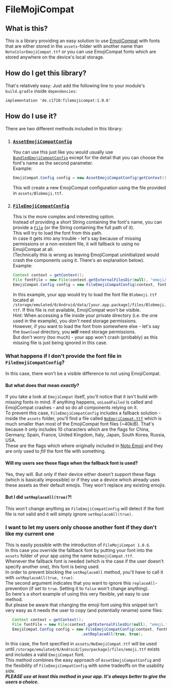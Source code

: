 # FileMojiCompat
## What is this?
This is a library providing an easy solution to use [EmojiCompat](https://developer.android.com/guide/topics/ui/look-and-feel/emoji-compat) 
with fonts that are either stored in the `assets`-folder with another name than `NotoColorEmojiCompat.ttf` or you can use
EmojiCompat fonts which are stored anywhere on the device's local storage.
## How do I get this library?
That's relatively easy: Just add the following line to your module's `build.gradle` inside `dependencies`:
```
implementation 'de.c1710:filemojicompat:1.0.6'
```
## How do I use it?
There are two different methods included in this library:
1. ### [`AssetEmojiCompatConfig`](https://github.com/C1710/blobmoji/blob/filemojicompat/emojicompat/FileMojiCompat/filemojicompat/src/main/java/de/c1710/filemojicompat/AssetEmojiCompatConfig.java)  
   You can use this just like you would usually use [`BundledEmojiCompatConfig`](https://developer.android.com/guide/topics/ui/look-and-feel/emoji-compat#bundled-fonts)
   except for the detail that you can choose the font's name as the second parameter.  
   Example:
   ```java
   EmojiCompat.Config config = new AssetEmojiCompatConfig(getContext(), "Blobmoji.ttf");
   ```
   This will create a new EmojiCompat configuration using the file provided in `assets/Blobmoji.ttf`.
2. ### [`FileEmojiCompatConfig`](https://github.com/C1710/blobmoji/blob/filemojicompat/emojicompat/FileMojiCompat/filemojicompat/src/main/java/de/c1710/filemojicompat/FileEmojiCompatConfig.java)
   This is the more complex and interesting option.  
   Instead of providing a short String containing the font's name, you can provide a [`File`](https://developer.android.com/reference/java/io/File)
   (or the String containing the full path of it).  
   This will try to load the font from this path.  
   In case it gets into any trouble - let's say because of missing permissions or a non-existent file, it will fallback to using no EmojiCompat at all.  
   (Technically this is wrong as leaving EmojiCompat uninitialized would crash the components using it. There's an explanation below).  
   Example:
   ```java
   Context context = getContext();
   File fontFile = new File(context.getExternalFilesDir(null), "emoji/Blobmoji.ttf");
   EmojiCompat.Config config = new FileEmojiCompatConfig(context, fontFile);
   ```
   In this example, your app would try to load the font file `Blobmoji.ttf` located at `/storage/emulated/0/Android/data/[your.app.package]/files/Blobmoji.ttf`.
   If this file is not available, EmojiCompat won't be visible.  
   Hint: When accessing a file inside your private directory (i.e. the one used in the example), you _don't_ need storage permissions.  
   However, if you want to load the font from somewhere else - let's say the `Download` directory, you ***will*** need storage permissions.  
   But don't worry (too much) - your app won't crash (probably) as this missing file is just being ignored in this case.

### What happens if I don't provide the font file in `FileEmojiCompatConfig`?
In this case, there won't be a visible difference to not using EmojiCompat.  
#### But what does that mean _exactly_?  
If you take a look at `EmojiCompat` itself, you'll notice that it isn't build with missing fonts in mind. If anything happens, 
`onLoadFailed` is called and EmojiCompat crashes - and so do all components relying on it.  
To prevent this case, `FileEmojiCompatConfig` includes a fallback solution - inside the `assets` folder, you'll find a file called [`NoEmojiCompat.ttf`](https://github.com/C1710/blobmoji/blob/filemojicompat/emojicompat/FileMojiCompat/filemojicompat/src/main/assets/NoEmojiCompat.ttf) which
is much smaller than most of the EmojiCompat font files (~40kiB). That's because it only includes 10 characters which are the flags for China, Germany, Spain, France, United Kingdom, Italy, Japan, South Korea, Russia, USA.  
These are the flags which where originally included in [Noto Emoji](https://github.com/googlei18n/noto-emoji) and they are only used to _fill_ the font
file with something.  
#### Will my users see these flags when the fallback font is used?
Yes, they will. But only if their device either doesn't support these flags (which is basically impossible) or if they use a device which already uses
these assets as their default emojis. They won't replace any existing emojis.
#### But I did `setReplaceAll(true)`?!
This won't change anything as `FileEmojiCompatConfig` will detect if the font file is not valid and it will simply ignore `setReplaceAll(true)`.  
### I want to let my users only choose another font if they don't like my current one
This is easily possible with the introduction of `FileMojiCompat 1.0.6`.  
In this case you override the fallback font by putting your font into the `assets` folder of your app using the name `NoEmojiCompat.ttf`.  
Whenever the fallback font is needed (which is the case if the user doesn't specify another one), this font is being used.  
In order to prevent blocking the `setReplaceAll` method, you'll have to call it with `setReplaceAll(true, true)`.  
The second argument indicates that you want to ignore this `replaceAll`-prevention (if set to `true`. Setting it to `false` won't change anything).  
So here's a short example of using this very flexible, yet easy to use method.  
But please be aware that changing the emoji font using this snippet isn't very easy as it needs the user to copy (and potentially rename) some files:
```java
   Context context = getContext();
   File fontFile = new File(context.getExternalFilesDir(null), "emoji.ttf");
   EmojiCompat.Config config = new FileEmojiCompatConfig(context, fontFile)
                                 .setReplaceAll(true, true);
```
In this case, the font specified in `assets/NoEmojiCompat.ttf` will be used until `/storage/emulated/0/Android/[yourpackage]/files/emoji.ttf` exists and includes a valid `EmojiCompat` font.  
This method combines the easy approach of `AssetEmojiCompatConfig` and the flexibility of `FileEmojiCompatConfig` with some tradeoffs on the usability side.  
**_PLEASE use at least this method in your app. It's always better to give the users a choice._**
